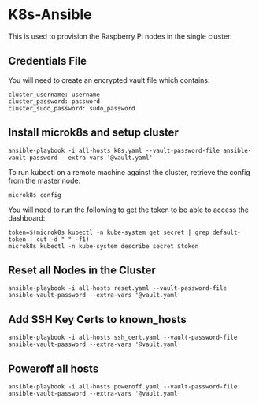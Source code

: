 # K8s-Ansible
This is used to provision the Raspberry Pi nodes in the single cluster.

## Credentials File
You will need to create an encrypted vault file which contains:

```
cluster_username: username
cluster_password: password
cluster_sudo_password: sudo_password
```

## Install microk8s and setup cluster 

```
ansible-playbook -i all-hosts k8s.yaml --vault-password-file ansible-vault-password --extra-vars '@vault.yaml'
```

To run kubectl on a remote machine against the cluster, retrieve the config from the master node:

```
microk8s config
```

You will need to run the following to get the token to be able to access the dashboard:

```
token=$(microk8s kubectl -n kube-system get secret | grep default-token | cut -d " " -f1)
microk8s kubectl -n kube-system describe secret $token
```

## Reset all Nodes in the Cluster

```
ansible-playbook -i all-hosts reset.yaml --vault-password-file ansible-vault-password --extra-vars '@vault.yaml'
```

## Add SSH Key Certs to known_hosts

```
ansible-playbook -i all-hosts ssh_cert.yaml --vault-password-file ansible-vault-password --extra-vars '@vault.yaml'
```

## Poweroff all hosts

```
ansible-playbook -i all-hosts poweroff.yaml --vault-password-file ansible-vault-password --extra-vars '@vault.yaml'
```
